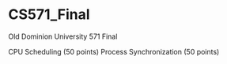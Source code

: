 # CS571_Final
Old Dominion University 571 Final  

CPU Scheduling (50 points)
Process Synchronization (50 points)
